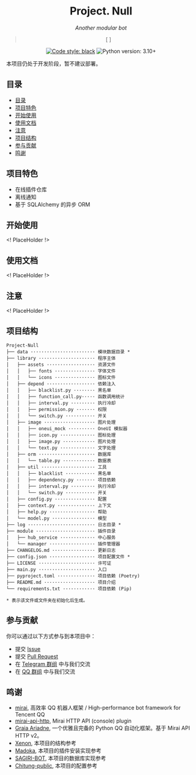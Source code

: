<div align="center">

# Project. Null

_Another modular bot_

> [ ]

[![Code style: black](https://img.shields.io/badge/code%20style-black-000000.svg)](https://github.com/psf/black)
![Python version: 3.10+](https://img.shields.io/badge/python-3.10+-blue.svg)

</div>

本项目仍处于开发阶段，暂不建议部署。

## 目录
  * [目录](#目录)
  * [项目特色](#项目特色)
  * [开始使用](#项目部署)
  * [使用文档](#使用文档)
  * [注意](#注意)
  * [项目结构](#项目结构)
  * [参与贡献](#参与贡献)
  * [鸣谢](#鸣谢)

## 项目特色

  * 在线插件仓库
  * 离线通知
  * 基于 SQLAlchemy 的异步 ORM

## 开始使用

<! PlaceHolder !>

## 使用文档

<! PlaceHolder !>

## 注意

<! PlaceHolder !>

## 项目结构

```
Project-Null
├── data ························ 模块数据目录 *
├── library ····················· 程序主体
│   ├── assets ·················· 资源文件
│   │   ├── fonts ··············· 字体文件
│   │   └── icons ··············· 图标文件
│   ├── depend ·················· 依赖注入
│   │   ├── blacklist.py ········ 黑名单
│   │   ├── function_call.py····· 函数调用统计
│   │   ├── interval.py ········· 执行冷却
│   │   ├── permission.py ······· 权限
│   │   └── switch.py ··········· 开关
│   ├── image ··················· 图片处理
│   │   ├── oneui_mock ·········· OneUI 模拟器
│   │   ├── icon.py ············· 图标处理
│   │   ├── image.py ············ 图片处理
│   │   └── text.py ············· 文字处理
│   ├── orm ····················· 数据库
│   │   └── table.py ············ 数据表
│   ├── util ···················· 工具
│   │   ├── blacklist ··········· 黑名单
│   │   ├── dependency.py ······· 项目依赖
│   │   ├── interval.py ········· 执行冷却
│   │   └── switch.py ··········· 开关
│   ├── config.py ··············· 配置
│   ├── context.py ·············· 上下文
│   ├── help.py ················· 帮助
│   └── model.py ················ 模型
├── log ························· 日志目录 *
├── module ······················ 插件目录
│   ├── hub_service ············· 中心服务
│   └── manager ················· 插件管理器
├── CHANGELOG.md ················ 更新日志
├── config.json ················· 项目配置文件 *
├── LICENSE ····················· 许可证
├── main.py ····················· 入口
├── pyproject.toml ·············· 项目依赖 (Poetry)
├── README.md ··················· 项目介绍
└── requirements.txt ············ 项目依赖 (Pip)

* 表示该文件或文件夹在初始化后生成。
```

## 参与贡献

你可以通过以下方式参与到本项目中：

  * 提交 [Issue](https://github.com/ProjectNu11/PN-Plugins/issues)
  * 提交 [Pull Request](https://github.com/ProjectNu11/PN-Plugins/pulls)
  * 在 [Telegram 群组](https://t.me/ProjectNull) 中与我们交流
  * 在 [QQ 群组](https://jq.qq.com/?_wv=1027&k=uKcFPrMI) 中与我们交流

## 鸣谢

  * [mirai](https://github.com/mamoe/mirai), 高效率 QQ 机器人框架 / High-performance bot framework for Tencent QQ
  * [mirai-api-http](https://github.com/project-mirai/mirai-api-http), Mirai HTTP API (console) plugin
  * [Graia Ariadne](https://github.com/GraiaProject/Ariadne), 一个优雅且完备的 Python QQ 自动化框架。基于 Mirai API HTTP v2。
  * [Xenon](https://github.com/BlueGlassBlock/Xenon), 本项目的结构参考
  * [Madoka](https://github.com/MadokaProject/Madoka), 本项目的插件安装实现参考
  * [SAGIRI-BOT](https://github.com/SAGIRI-kawaii/sagiri-bot), 本项目的数据库实现参考
  * [Chitung-public](https://github.com/KadokawaR/Chitung-public), 本项目的配置参考